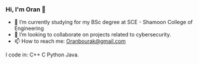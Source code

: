 ### Hi, I'm Oran 👋

<!--
**OranBourak/OranBourak** is a ✨ _special_ ✨ repository because its `README.md` (this file) appears on your GitHub profile.

Here are some ideas to get you started:
-->

- 🌱 I’m currently  studying for my BSc degree at SCE - Shamoon College of Engineering
- 👯 I’m looking to collaborate on projects related to cybersecurity.
- 📫 How to reach me: Oranbourak@gmail.com

I code in:
C++ C Python Java.
